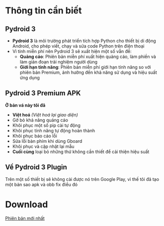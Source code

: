 # Thông tin cần biết
## Pydroid 3
* **Pydroid 3** là môi trường phát triển tích hợp Python cho thiết bị di động Android, cho phép viết, chạy và sửa code Python trên điện thoại
* Vì tính miễn phí nên Pydroid 3 sẽ xuất hiện một số vẫn đề:
    * **Quảng cáo**: Phiên bản miễn phí xuất hiện quảng cáo, làm phiền và làm gián đoạn trải nghiệm người dùng
    * **Giới hạn tính năng**: Phiên bản miễn phí giới hạn tính năng so với phiên bản Premium, ảnh hưởng đến khả năng sử dụng và hiệu suất ứng dụng
## Pydroid 3 Premium APK
**Ở bản vá này tôi đã**
* **Việt hoá** *(Việt hoá lại giao diện)*
* Gỡ bỏ khả năng quảng cáo
* Khôi phục một số pip cài tự động
* Khôi phục tính năng tự động hoàn thành
* Khôi phục báo cáo lỗi
* Sửa lỗi bàn phím khi dùng Gboard
* Khôi phục và cập nhật lại mẫu
* **Cuối cùng** loại bỏ những thứ không cần thiết để cải thiện hiệu suất
## Về Pydroid 3 Plugin
Trên một số thiết bị sẽ không cài được nó trên Google Play, vì thế tôi đã tạo một bản sao apk và obb fix điều đó
# Download
[Phiên bản mới nhất](https://github.com/tduc-dev/pydroid3/releases/tag/v1.0)
